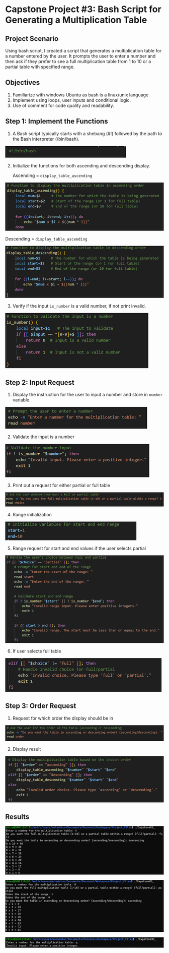# Capstone Project #3: Bash Script for Generating a Multiplication Table 

## Project Scenario

Using bash script, I created a script that generates a multiplication table for a number entered by the user. It prompts the user to enter a number and then ask if they prefer to see a full multiplication table from 1 to 10 or a partial table with specified range. 

## Objectives
1. Familiarize with windows Ubuntu as bash is a linux/unix language
2. Implement using loops, user inputs and conditional logic.
3. Use of comment for code quality and readability.

## Step 1: Implement the Functions

1. A Bash script typically starts with a shebang (#!) followed by the path to the Bash interpreter (/bin/bash).

![img1](./img/1.shebang.png)

2. Initialize the functions for both ascending and descending display.

    Ascending = `display_table_ascending`

![img2](./img/2.ascending.png)

Descending = `display_table_ascending`
   
![img3](./img/3.descending.png)

3. Verify if the input `is_number` is a valid number, if not print invalid.

![img4](./img/4.validate-input.png)

## Step 2: Input Request
1. Display the instruction for the user to input a number and store in `number` variable.

![img5](./img/5.input.png)

2. Validate the input is a number
 
![img6](./img/6.valii.png)

3. Print out a request for either partial or full table

![img7](./img/7.initial-print.png)

4. Range initialization

![img8](./img/8.range-initialization.png)

5. Range request for start and end values if the user selects partial

![img9](./img/9.partial-start-end.png)

6. If user selects full table

![img10](./img/10.full-range.png)

## Step 3: Order Request

1. Request for which order the display should be in

![img11](./img/11.order.png)

2. Display result 

![img12](./img/12.%20display_output.png)

## Results

![img13](./img/13.result1.png)

![img14](./img/14.result2.png)

![img15](./img/15.result3.png)
